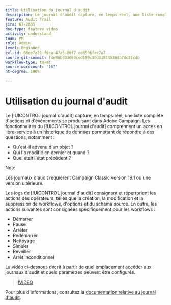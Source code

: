 ```yaml
---
title: Utilisation du journal d'audit
description: Le journal d'audit capture, en temps réel, une liste complète d'actions et d'événements se produisant dans Adobe Campaign.
feature: Audit Trail
jira: KT-2835
doc-type: feature video
activity: understand
team: PM
role: Admin
level: Beginner
exl-id: 66ce7a21-f0ca-47a5-80f7-ee8596fac7a7
source-git-commit: f4e86b933660ced199c30d318445363b74c51c4b
workflow-type: tm+mt
source-wordcount: '167'
ht-degree: 100%

---
```


# Utilisation du journal d&#39;audit

Le [!UICONTROL journal d&#39;audit] capture, en temps réel, une liste complète d&#39;actions et d&#39;événements se produisant dans Adobe Campaign. Les fonctionnalités du [!UICONTROL journal d&#39;audit] comprennent un accès en libre-service à un historique de données permettant de répondre à des questions, notamment :

* Qu&#39;est-il advenu d&#39;un objet ?
* Qui l&#39;a modifié en dernier et quand ?
* Quel était l&#39;état précédent ?

>[!NOTE]
>
>Les journaux d&#39;audit requièrent Campaign Classic version 19.1 ou une version ultérieure.

Les logs de [!UICONTROL journal d&#39;audit] consignent et répertorient les actions des opérateurs, telles que la création, la modification et la suppression de workflows, d&#39;options et du schéma source. En outre, les actions suivantes sont consignées spécifiquement pour les workflows :

* Démarrer
* Pause
* Arrêter
* Redémarrer
* Nettoyage
* Simuler
* Réveiller
* Arrêt inconditionnel

La vidéo ci-dessous décrit à partir de quel emplacement accéder aux journaux d&#39;audit et quels paramètres peuvent être configurés.

>[!VIDEO](https://video.tv.adobe.com/v/27425?quality=12&learn=on)

Pour plus d&#39;informations, consultez la [documentation relative au journal d&#39;audit](https://experienceleague.adobe.com/docs/campaign-classic/using/monitoring-campaign-classic/production-procedures/audit-trail.html?lang=fr).
